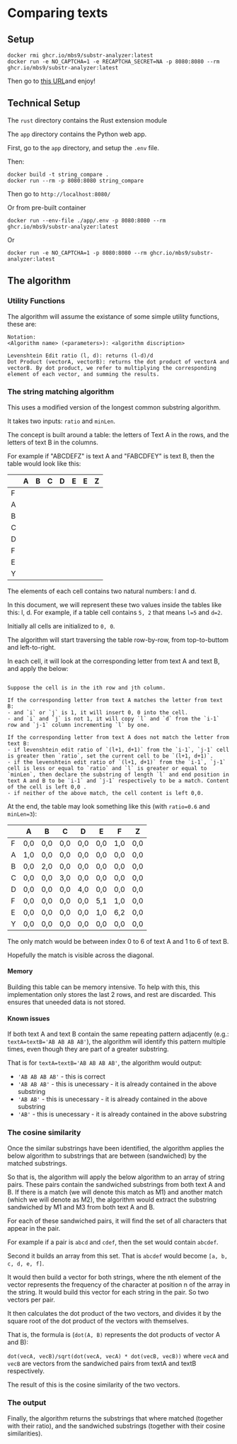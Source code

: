# Comparing texts

## Setup

```shell
docker rmi ghcr.io/mbs9/substr-analyzer:latest
docker run -e NO_CAPTCHA=1 -e RECAPTCHA_SECRET=NA -p 8080:8080 --rm ghcr.io/mbs9/substr-analyzer:latest
```

Then go to [this URL](https://mbs9.github.io/substr/run)and enjoy!

## Technical Setup

The `rust` directory contains the Rust extension module

The `app` directory contains the Python web app.

First, go to the `app` directory, and setup the `.env` file.

Then:

```shell
docker build -t string_compare .
docker run --rm -p 8080:8080 string_compare
```

Then go to `http://localhost:8080/`

Or from pre-built container

```shell
docker run --env-file ./app/.env -p 8080:8080 --rm ghcr.io/mbs9/substr-analyzer:latest
```

Or

```shell
docker run -e NO_CAPTCHA=1 -p 8080:8080 --rm ghcr.io/mbs9/substr-analyzer:latest
```

## The algorithm

### Utility Functions

The algorithm will assume the existance of some simple utility functions, these are:

```
Notation:
<Algorithm name> (<parameters>): <algorithm discription>

Levenshtein Edit ratio (l, d): returns (l-d)/d
Dot Product (vectorA, vectorB): returns the dot product of vectorA and vectorB. By dot product, we refer to multiplying the corresponding element of each vector, and summing the results.
```

### The string matching algorithm

This uses a modified version of the longest common substring algorithm.

It takes two inputs: `ratio` and `minLen`.

The concept is built around a table: the letters of Text A in the rows, and the letters of text B in the columns.

For example if "ABCDEFZ" is text A and "FABCDFEY" is text B, then the table would look like this:

|   | A | B | C | D | E | E | Z |
|---|---|---|---|---|---|---|---|
| F |   |   |   |   |   |   |   |
| A |   |   |   |   |   |   |   |
| B |   |   |   |   |   |   |   |
| C |   |   |   |   |   |   |   |
| D |   |   |   |   |   |   |   |
| F |   |   |   |   |   |   |   |
| E |   |   |   |   |   |   |   |
| Y |   |   |   |   |   |   |   |

The elements of each cell contains two natural numbers: l and d.

In this document, we will represent these two values inside the tables like this: l, d. For example, if a table cell contains `5, 2` that means `l=5` and `d=2`.

Initially all cells are initialized to `0, 0`.

The algorithm will start traversing the table row-by-row, from top-to-buttom and left-to-right.

In each cell, it will look at the corresponding letter from text A and text B, and apply the below:

```

Suppose the cell is in the ith row and jth column.

If the corresponding letter from text A matches the letter from text B:
- and `i` or `j` is 1, it will insert 0, 0 into the cell.
- and `i` and `j` is not 1, it will copy `l` and `d` from the `i-1` row and `j-1` column incrementing `l` by one.

If the corresponding letter from text A does not match the letter from text B:
- if levenshtein edit ratio of `(l+1, d+1)` from the `i-1`, `j-1` cell is greater then `ratio`, set the current cell to be `(l+1, d+1)`.
- if the levenshtein edit ratio of `(l+1, d+1)` from the `i-1`, `j-1` cell is less or equal to `ratio` and `l` is greater or equal to `minLen`, then declare the substring of length `l` and end position in text A and B to be `i-1` and `j-1` respectively to be a match. Content of the cell is left 0,0 .
- if neither of the above match, the cell content is left 0,0.

```

At the end, the table may look something like this (with `ratio=0.6` and `minLen=3`):

|   | A   | B   | C   | D   | E   | F   | Z   |
|---|-----|-----|-----|-----|-----|-----|-----|
| F | 0,0 | 0,0 | 0,0 | 0,0 | 0,0 | 1,0 | 0,0 |
| A | 1,0 | 0,0 | 0,0 | 0,0 | 0,0 | 0,0 | 0,0 |
| B | 0,0 | 2,0 | 0,0 | 0,0 | 0,0 | 0,0 | 0,0 |
| C | 0,0 | 0,0 | 3,0 | 0,0 | 0,0 | 0,0 | 0,0 |
| D | 0,0 | 0,0 | 0,0 | 4,0 | 0,0 | 0,0 | 0,0 |
| F | 0,0 | 0,0 | 0,0 | 0,0 | 5,1 | 1,0 | 0,0 |
| E | 0,0 | 0,0 | 0,0 | 0,0 | 1,0 | 6,2 | 0,0 |
| Y | 0,0 | 0,0 | 0,0 | 0,0 | 0,0 | 0,0 | 0,0 |

The only match would be between index 0 to 6 of text A and 1 to 6 of text B.

Hopefully the match is visible across the diagonal.

#### Memory

Building this table can be memory intensive. To help with this, this implementation only stores the last 2 rows, and rest are discarded. This ensures that uneeded data is not stored.

#### Known issues

If both text A and text B contain the same repeating pattern adjacently (e.g.: `textA=textB='AB AB AB AB'`), the algorithm will identify this pattern multiple times, even though they are part of a greater substring.

That is for `textA=textB='AB AB AB AB'`, the algorithm would output:
- `'AB AB AB AB'` - this is correct
- `'AB AB AB'` - this is unecessary - it is already contained in the above substring
- `'AB AB'` - this is unecessary - it is already contained in the above substring
- `'AB'` - this is unecessary - it is already contained in the above substring

### The cosine similarity

Once the similar substrings have been identified, the algorithm applies the below algorithm to substrings that are between (sandwiched) by the matched substrings.

So that is, the algorithm will apply the below algorithm to an array of string pairs. These pairs contain the sandwiched substrings from both text A and B. If there is a match (we will denote this match as M1) and another match (which we will denote as M2), the algorithm would extract the substring sandwiched by M1 and M3 from both text A and B.

For each of these sandwiched pairs, it will find the set of all characters that appear in the pair.

For example if a pair is `abcd` and `cdef`, then the set would contain `abcdef`.

Second it builds an array from this set. That is `abcdef` would become `[a, b, c, d, e, f]`.

It would then build a vector for both strings, where the nth element of the vector represents the frequency of the character at position n of the array in the string. It would build this vector for each string in the pair. So two vectors per pair.

It then calculates the dot product of the two vectors, and divides it by the square root of the dot product of the vectors with themselves.

That is, the formula is (`dot(A, B)` represents the dot products of vector A and B):

`dot(vecA, vecB)/sqrt(dot(vecA, vecA) * dot(vecB, vecB))` where `vecA` and `vecB` are vectors from the sandwiched pairs from textA and textB respectively.

The result of this is the cosine similarity of the two vectors.

### The output

Finally, the algorithm returns the substrings that where matched (together with their ratio), and the sandwiched substrings (together with their cosine similarities).
